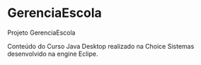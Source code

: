 # GerenciaEscola

Projeto GerenciaEscola

Conteúdo do Curso Java Desktop realizado na Choice Sistemas desenvolvido na engine Eclipe.
